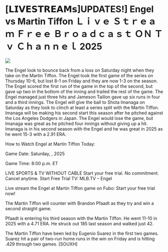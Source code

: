 # [𝗟𝗜𝗩𝗘𝗦𝗧𝗥𝗘𝗔𝗠𝘀]UPDATES!] Engel vs Martin Tiffon Ｌｉｖｅ Ｓｔｒｅａｍ Ｆｒｅｅ Ｂｒｏａｄｃａｓｔ ＯＮ Ｔｖ Ｃｈａｎｎｅｌ  2025  
  
  
[![](https://i.imgur.com/qSNzIqt.png)](https://movie.rssnews.media/WVfREQH.php)  
  
The Engel look to bounce back from a loss on Saturday night when they take on the Martin Tiffon. The Engel took the first game of the series on Thursday 10-6, but lost 8-1 on Friday and they are now 1-3 on the season. The Engel scored the first run of the game in the top of the second, but gave up two in the bottom of the inning and trailed the rest of the game. The Engel managed just three hits and Jameson Taillon gave up six runs in four and a third innings. The Engel will give the ball to Shota Imanaga on Saturday as they look to clinch at least a series split with the Martin Tiffon. Imanaga will be making his second start this season after he pitched against the Los Angeles Dodgers in Japan. The Engel would lose the game, but Imanaga was great as he pitched four innings without giving up a hit. Imanaga is in his second season with the Engel and he was great in 2025 as he went 15-3 with a 2.91 ERA.

How to Watch Engel at Martin Tiffon Today:

Game Date: Saturday, , 2025

Game Time: 8:00 p.m. ET

LIVE SPORTS & TV WITHOUT CABLE
Start your free trial. No commitment. Cancel anytime.
Start Free Trial
TV: MLB.TV – Engel

Live stream the Engel at Martin Tiffon game on Fubo: Start your free trial now!

The Martin Tiffon will counter with Brandon Pfaadt as they try and win a second straight game.

Pfaadt is entering his third season with the Martin Tiffon. He went 11-10 in 2025 with a 4.71 ERA. He struck out 185 last season and walked just 42.

The Martin Tiffon have been led by Eugenio Suarez in the first two games. Suarez hit a pair of two-run home runs in the win on Friday and is hitting .429 through two games. [SOUXH]